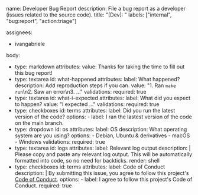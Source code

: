 name: Developer Bug Report
description: File a bug report as a developer (issues related to the source code).
title: "[Dev]: "
labels: ["internal", "bug:report", "action:triage"]

assignees:
  - ivangabriele

body:
  - type: markdown
    attributes:
      value: Thanks for taking the time to fill out this bug report!
  - type: textarea
    id: what-happened
    attributes:
      label: What happened?
      description: Add reproduction steps if you can.
      value: "1. Ran `make run`\n2. Saw an error\n3. ..."
    validations:
      required: true
  - type: textarea
    id: what-i-expected
    attributes:
      label: What did you expect to happen?
      value: "I expected ..."
    validations:
      required: true
  - type: checkboxes
    id: terms
    attributes:
      label: Did you run the latest version of the code?
      options:
        - label: I ran the lastest version of the code on the main branch.
  - type: dropdown
    id: os
    attributes:
      label: OS
      description: What operating system are you using?
      options:
        - Debian, Ubuntu & derivatives
        - macOS
        - Windows
    validations:
      required: true
  - type: textarea
    id: logs
    attributes:
      label: Relevant log output
      description: |
        Please copy and paste any relevant log output.
        This will be automatically formatted into code, so no need for backticks.
      render: shell
  - type: checkboxes
    id: terms
    attributes:
      label: Code of Conduct
      description: |
        By submitting this issue, you agree to follow this project's
        [Code of Conduct](https://github.com/ivangabriele/openai-autogen-dev-studio/blob/main/CODE_OF_CONDUCT.md).
      options:
        - label: I agree to follow this project's Code of Conduct.
          required: true
